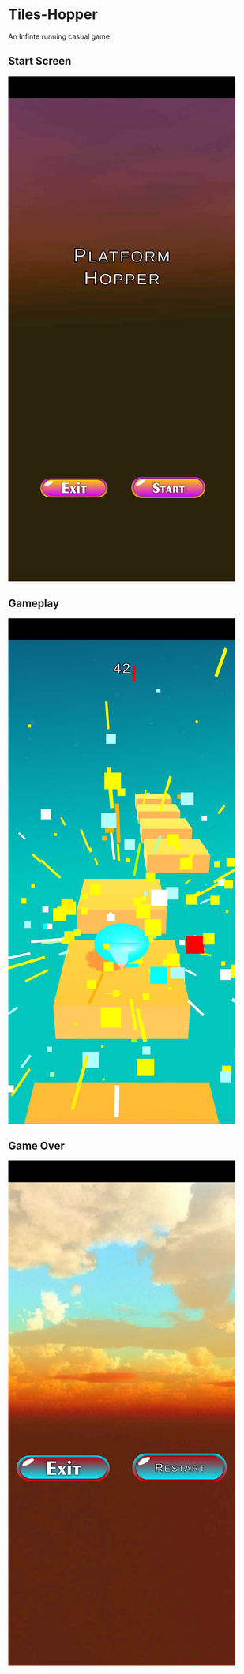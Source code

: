 # Tiles-Hopper
 An Infinte running casual game
 ## Start Screen
  ![start screen image](https://github.com/Alavy/Tiles-Hoppper/blob/749e413b8086fc2186263edad297368ed385c224/Imgs/Start.jpg)
 ## Gameplay
 ![game play image](https://github.com/Alavy/Tiles-Hoppper/blob/749e413b8086fc2186263edad297368ed385c224/Imgs/gamePlay.JPG)
 ## Game Over
  ![game play image]( https://github.com/Alavy/Tiles-Hoppper/blob/749e413b8086fc2186263edad297368ed385c224/Imgs/End.jpg)

